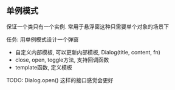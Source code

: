 ## 单例模式
保证一个类只有一个实例. 常用于悬浮窗这种只需要单个对象的场景下


任务: 
用单例模式设计一个弹窗
- 自定义内部模板, 可以更新内部模板, Dialog(title, content, fn)
- close, open, toggle方法, 支持回调函数
- template函数, 定义模板

TODO:
Dialog.open() 这样的接口感觉会更好